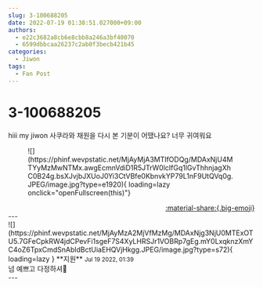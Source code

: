 ```yaml
---
slug: 3-100688205
date: 2022-07-19 01:38:51.027000+09:00
authors:
  - e22c3682a8cb6e8cbb8a246a3bf40070
  - 6599dbbcaa26237c2ab0f3becb421b45
categories:
  - Jiwon
tags:
  - Fan Post
---
```


# 3-100688205

<div class="post-container" markdown="1">
<div class="content-container md-sidebar__scrollwrap" markdown="1">

hiii my jiwon 사쿠라와 채원을 다시 본 기분이 어땠나요? 너무 귀여워요
<figure markdown="1">
![](https://phinf.wevpstatic.net/MjAyMjA3MTlfODQg/MDAxNjU4MTYyMzMwNTMx.awgEcmnVdiD1R5JTrW0lcIfGq1lGvThhnjagXhC0B24g.bsXJvjbJXUoJ0Yi3CtVBfe0KbnvkYP79L1nF9UtQVq0g.JPEG/image.jpg?type=e1920){ loading=lazy onclick="openFullscreen(this)"}
</figure>


</div>
</div>

<div style="text-align: right;" markdown="1">
<a href="https://weverse.io/fromis9/fanpost/3-100688205" style="text-align: right;">:material-share:{.big-emoji}</a>
</div>
---

<div class="comments-container md-sidebar__scrollwrap" markdown="1">
<div class="comment" markdown="1">
<div class='id-container' markdown="1">
![](https://phinf.wevpstatic.net/MjAyMzA2MjVfMzMg/MDAxNjg3NjU0MTExOTU5.7GFeCpkRW4jdCPevFi1sgeF7S4XyLHRSJr1VOBRp7gEg.mY0LxqknzXmYC4oZ6TpxCmdSnAbldBctUiaEHQVjHkgg.JPEG/image.jpg?type=s72){ loading=lazy }
**<span class="artist">지원</span>** <small>Jul 19 2022, 01:39</small><br>
</div>
<div class='comment-body' markdown="1">
넘 예쁘고 다정하셔🥰
</div>
</div>
</div>
---
